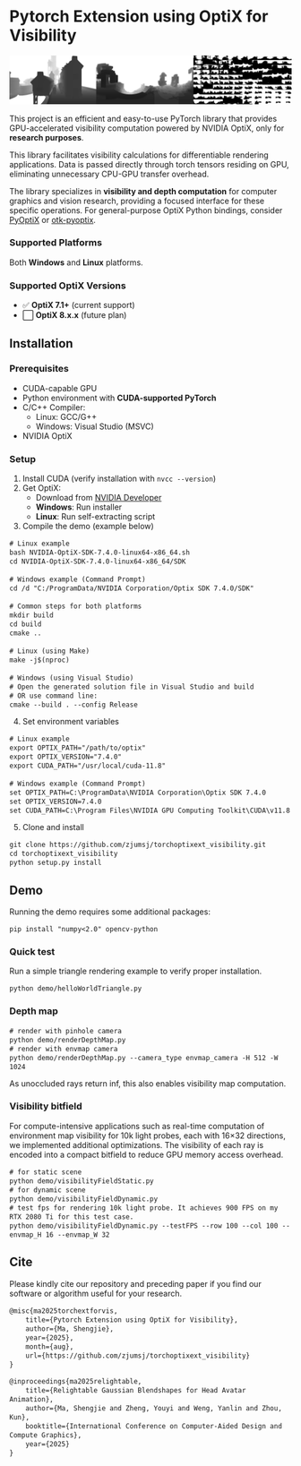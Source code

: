 # Pytorch Extension using OptiX for Visibility 

![teaser](./assets/teaser.jpg)  

This project is an efficient and easy-to-use PyTorch library that provides GPU-accelerated visibility computation powered by NVIDIA OptiX, only for **research purposes**.

This library facilitates visibility calculations for differentiable rendering applications. Data is passed directly through torch tensors residing on GPU, eliminating unnecessary CPU-GPU transfer overhead.

The library specializes in **visibility and depth computation** for computer graphics and vision research, providing a focused interface for these specific operations. For general-purpose OptiX Python bindings, consider [PyOptiX](https://github.com/ozen/PyOptiX) or [otk-pyoptix](https://github.com/NVIDIA/otk-pyoptix).

### Supported Platforms
Both **Windows** and **Linux** platforms.

### Supported OptiX Versions
- ✅ **OptiX 7.1+** (current support)
- ⬜ **OptiX 8.x.x** (future plan)

## Installation
### Prerequisites
- CUDA-capable GPU
- Python environment with **CUDA-supported PyTorch**
- C/C++ Compiler:  
  - Linux: GCC/G++  
  - Windows: Visual Studio (MSVC)
- NVIDIA OptiX

### Setup
1. Install CUDA (verify installation with `nvcc --version`)
2. Get OptiX:
   - Download from [NVIDIA Developer](https://developer.nvidia.com/designworks/optix/download)
   - **Windows**: Run installer  
   - **Linux**: Run self-extracting script
3. Compile the demo (example below)
```shell
# Linux example
bash NVIDIA-OptiX-SDK-7.4.0-linux64-x86_64.sh
cd NVIDIA-OptiX-SDK-7.4.0-linux64-x86_64/SDK

# Windows example (Command Prompt)
cd /d "C:/ProgramData/NVIDIA Corporation/Optix SDK 7.4.0/SDK"

# Common steps for both platforms
mkdir build
cd build
cmake ..

# Linux (using Make)
make -j$(nproc)

# Windows (using Visual Studio)
# Open the generated solution file in Visual Studio and build
# OR use command line:
cmake --build . --config Release
```
4. Set environment variables
```shell
# Linux example
export OPTIX_PATH="/path/to/optix"
export OPTIX_VERSION="7.4.0"
export CUDA_PATH="/usr/local/cuda-11.8"

# Windows example (Command Prompt)
set OPTIX_PATH=C:\ProgramData\NVIDIA Corporation\Optix SDK 7.4.0
set OPTIX_VERSION=7.4.0
set CUDA_PATH=C:\Program Files\NVIDIA GPU Computing Toolkit\CUDA\v11.8
```

5. Clone and install
```shell
git clone https://github.com/zjumsj/torchoptixext_visibility.git
cd torchoptixext_visibility
python setup.py install
```

## Demo

Running the demo requires some additional packages:
```shell
pip install "numpy<2.0" opencv-python 
```
### Quick test
Run a simple triangle rendering example to verify proper installation.
```shell
python demo/helloWorldTriangle.py
```

### Depth map

```shell
# render with pinhole camera
python demo/renderDepthMap.py
# render with envmap camera
python demo/renderDepthMap.py --camera_type envmap_camera -H 512 -W 1024
```
As unoccluded rays return inf, this also enables visibility map computation.

### Visibility bitfield

For compute-intensive applications such as real-time computation of environment map visibility for 10k light probes, each with 16×32 directions, we implemented additional optimizations. The visibility of each ray is encoded into a compact bitfield to reduce GPU memory access overhead.

```shell
# for static scene
python demo/visibilityFieldStatic.py
# for dynamic scene
python demo/visibilityFieldDynamic.py
# test fps for rendering 10k light probe. It achieves 900 FPS on my RTX 2080 Ti for this test case.
python demo/visibilityFieldDynamic.py --testFPS --row 100 --col 100 --envmap_H 16 --envmap_W 32
```
## Cite
Please kindly cite our repository and preceding paper if you find our software or algorithm useful for your research.
```
@misc{ma2025torchextforvis,
    title={Pytorch Extension using OptiX for Visibility},
    author={Ma, Shengjie},
    year={2025},
    month={aug},
    url={https://github.com/zjumsj/torchoptixext_visibility}
}
```
```
@inproceedings{ma2025relightable,
    title={Relightable Gaussian Blendshapes for Head Avatar Animation},
    author={Ma, Shengjie and Zheng, Youyi and Weng, Yanlin and Zhou, Kun},
    booktitle={International Conference on Computer-Aided Design and Compute Graphics},
    year={2025}
}
```

